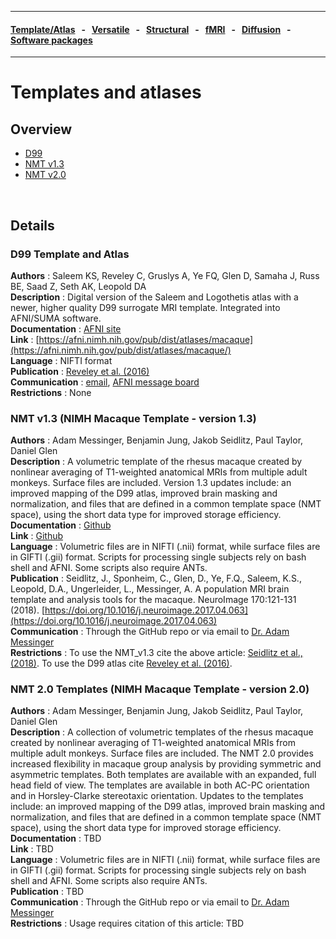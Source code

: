 
---

#### [Template/Atlas](templates_and_atlases.md) &nbsp;  - &nbsp;  [Versatile](versatile_tools.md) &nbsp;  - &nbsp;  [Structural](pipelines_structural.md) &nbsp;  - &nbsp;  [fMRI](pipelines_fmri.md) &nbsp;  - &nbsp;  [Diffusion](pipelines_diffusion.md) &nbsp;  - &nbsp;  [Software packages](software_packages.md)   

---    

# Templates and atlases

## Overview     
- [D99](templates_and_atlases2.md#D99)     
- [NMT v1.3](templates_and_atlases2.md#NMTv1.3)     
- [NMT v2.0](templates_and_atlases2.md#NMTv2.0)

<br>     

## Details

<a name="D99"></a>
### D99 Template and Atlas       
**Authors**         : Saleem KS, Reveley C, Gruslys A, Ye FQ, Glen D, Samaha J, Russ BE, Saad Z, Seth AK, Leopold DA	     
**Description**     : Digital version of the Saleem and Logothetis atlas with a newer, higher quality D99 surrogate MRI template. Integrated into AFNI/SUMA software.                                         
**Documentation**   : [AFNI site](https://afni.nimh.nih.gov/Macaque)     
**Link**            : [https://afni.nimh.nih.gov/pub/dist/atlases/macaque](https://afni.nimh.nih.gov/pub/dist/atlases/macaque/)    
**Language**        : NIFTI format     
**Publication**     : [Reveley et al. (2016)](https://doi.org/10.1093/cercor/bhw248)                     
**Communication**   : [email](mailto:kadharbatcha.saleem.ctr@usuhs.edu), [AFNI message board](https://afni.nimh.nih.gov/afni/community/board/list.php?1)    
**Restrictions**    : None

<a name="NMTv1.3"></a>
### NMT v1.3 (NIMH Macaque Template - version 1.3)       
**Authors**         : Adam Messinger, Benjamin Jung, Jakob Seidlitz, Paul Taylor, Daniel Glen	             
**Description**     : A volumetric template of the rhesus macaque created by nonlinear averaging of T1-weighted anatomical MRIs from multiple adult monkeys. Surface files are included. Version 1.3 updates include: an improved mapping of the D99 atlas, improved brain masking and normalization, and files that are defined in a common template space (NMT space), using the short data type for improved storage efficiency.                                   
**Documentation**   : [Github](https://github.com/jms290/NMT/blob/master/NMT_v1.3/README.md)     
**Link**            : [Github](https://github.com/jms290/NMT/tree/master/NMT_v1.3)    
**Language**        : Volumetric files are in NIFTI (.nii) format, while surface files are in GIFTI (.gii) format. Scripts for processing single subjects rely on bash shell and AFNI. Some scripts also require ANTs.                        
**Publication**     : Seidlitz, J., Sponheim, C., Glen, D., Ye, F.Q., Saleem, K.S., Leopold, D.A., Ungerleider, L., Messinger, A. A population MRI brain template and analysis tools for the macaque. NeuroImage 170:121-131 (2018). [https://doi.org/10.1016/j.neuroimage.2017.04.063](https://doi.org/10.1016/j.neuroimage.2017.04.063)                       
**Communication**   : Through the GitHub repo or via email to [Dr. Adam Messinger](mailto:Adam.Messinger@nih.gov)                       
**Restrictions**    : To use the NMT_v1.3 cite the above article:  [Seidlitz et al., (2018)](https://doi.org/10.1016/j.neuroimage.2017.04.063). To use the D99 atlas cite [Reveley et al. (2016)](https://doi.org/10.1093/cercor/bhw248).

<a name="NMTv2.0"></a>
### NMT 2.0 Templates (NIMH Macaque Template - version 2.0)           
**Authors**         : Adam Messinger, Benjamin Jung, Jakob Seidlitz, Paul Taylor, Daniel Glen    	             
**Description**     : A collection of volumetric templates of the rhesus macaque created by nonlinear averaging of T1-weighted anatomical MRIs from multiple adult monkeys.  Surface files are included. The NMT 2.0 provides increased flexibility in macaque group analysis by providing symmetric and asymmetric templates. Both templates are available with an expanded, full head field of view.  The templates are available in both AC-PC orientation and in Horsley-Clarke stereotaxic orientation. Updates to the templates include:  an improved mapping of the D99 atlas, improved brain masking and normalization, and files that are defined in a common template space (NMT space), using the short data type for improved storage efficiency.                                   
**Documentation**   : TBD     
**Link**            : TBD    
**Language**        : Volumetric files are in NIFTI (.nii) format, while surface files are in GIFTI (.gii) format. Scripts for processing single subjects rely on bash shell and AFNI. Some scripts also require ANTs.                        
**Publication**     : TBD                       
**Communication**   : Through the GitHub repo or via email to [Dr. Adam Messinger](mailto:Adam.Messinger@nih.gov)         
**Restrictions**    : Usage requires citation of this article: TBD
